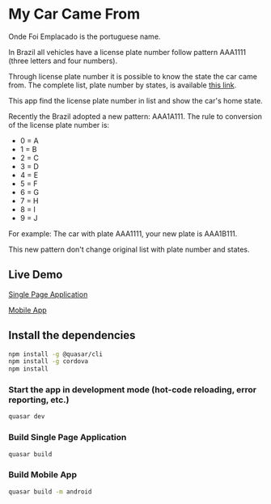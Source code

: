 # My Car Came From

Onde Foi Emplacado is the portuguese name.

In Brazil all vehicles have a license plate number follow pattern AAA1111 (three letters and four numbers).

Through license plate number it is possible to know the state the car came from. The complete list, plate number by states, is available [this link](https://pt.wikipedia.org/wiki/Placas_de_identifica%C3%A7%C3%A3o_de_ve%C3%ADculos_no_Brasil).

This app find the license plate number in list and show the car's home state.

Recently the Brazil adopted a new pattern: AAA1A111. The rule to conversion of the license plate number is:
* 0 = A
* 1 = B
* 2 = C
* 3 = D
* 4 = E
* 5 = F
* 6 = G
* 7 = H
* 8 = I
* 9 = J

For example: The car with plate AAA1111, your new plate is AAA1B111.

This new pattern don't change original list with plate number and states.

## Live Demo

[Single Page Application](https://ondefoiemplacado.sharklabs.com.br/)

[Mobile App](https://play.google.com/store/apps/details?id=br.com.sharklabs.mycarcamefrom)


## Install the dependencies
```bash
npm install -g @quasar/cli
npm install -g cordova
npm install
```

### Start the app in development mode (hot-code reloading, error reporting, etc.)
```bash
quasar dev
```

### Build Single Page Application
```bash
quasar build
```

### Build Mobile App
```bash
quasar build -m android
```
